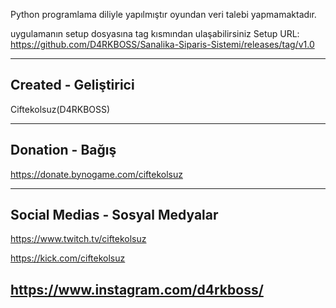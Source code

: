 Python programlama diliyle yapılmıştır oyundan veri talebi yapmamaktadır.

uygulamanın setup dosyasına tag kısmından ulaşabilirsiniz
Setup URL: https://github.com/D4RKBOSS/Sanalika-Siparis-Sistemi/releases/tag/v1.0

----------------------------------------------------
Created - Geliştirici
----------------------------------------------------
Ciftekolsuz(D4RKBOSS)

----------------------------------------------------
Donation - Bağış
----------------------------------------------------
https://donate.bynogame.com/ciftekolsuz

----------------------------------------------------
Social Medias - Sosyal Medyalar
----------------------------------------------------

https://www.twitch.tv/ciftekolsuz

https://kick.com/ciftekolsuz

https://www.instagram.com/d4rkboss/
----------------------------------------------------
